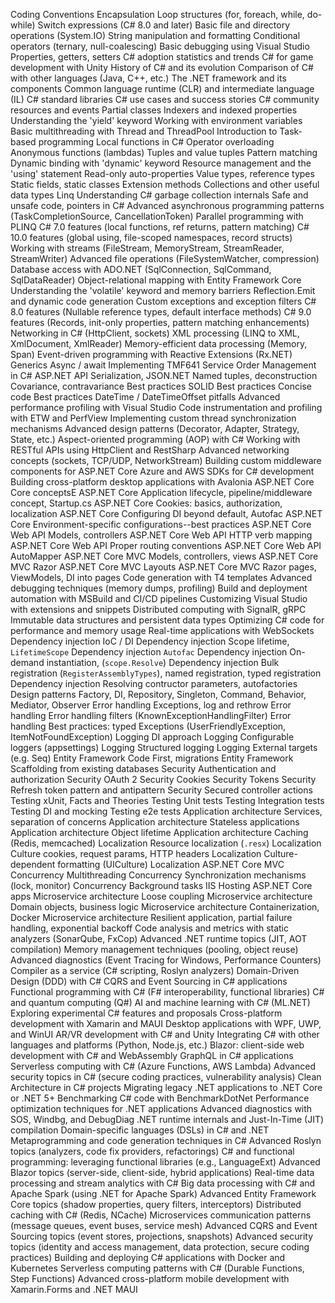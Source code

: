﻿Coding Conventions
Encapsulation
Loop structures (for, foreach, while, do-while)
Switch expressions (C# 8.0 and later)
Basic file and directory operations (System.IO)
String manipulation and formatting
Conditional operators (ternary, null-coalescing)
Basic debugging using Visual Studio
Properties, getters, setters
C# adoption statistics and trends
C# for game development with Unity
History of C# and its evolution
Comparison of C# with other languages (Java, C++, etc.)
The .NET framework and its components
Common language runtime (CLR) and intermediate language (IL)
C# standard libraries
C# use cases and success stories
C# community resources and events
Partial classes
Indexers and indexed properties
Understanding the 'yield' keyword
Working with environment variables
Basic multithreading with Thread and ThreadPool
Introduction to Task-based programming
Local functions in C#
Operator overloading
Anonymous functions (lambdas)
Tuples and value tuples
Pattern matching
Dynamic binding with 'dynamic' keyword
Resource management and the 'using' statement
Read-only auto-properties
Value types, reference types
Static fields, static classes
Extension methods
Collections and other useful data types
Linq
Understanding C# garbage collection internals
Safe and unsafe code, pointers in C#
Advanced asynchronous programming patterns (TaskCompletionSource, CancellationToken)
Parallel programming with PLINQ
C# 7.0 features (local functions, ref returns, pattern matching)
C# 10.0 features (global using, file-scoped namespaces, record structs)
Working with streams (FileStream, MemoryStream, StreamReader, StreamWriter)
Advanced file operations (FileSystemWatcher, compression)
Database access with ADO.NET (SqlConnection, SqlCommand, SqlDataReader)
Object-relational mapping with Entity Framework Core
Understanding the 'volatile' keyword and memory barriers
Reflection.Emit and dynamic code generation
Custom exceptions and exception filters
C# 8.0 features (Nullable reference types, default interface methods)
C# 9.0 features (Records, init-only properties, pattern matching enhancements)
Networking in C# (HttpClient, sockets)
XML processing (LINQ to XML, XmlDocument, XmlReader)
Memory-efficient data processing (Memory<T>, Span<T>)
Event-driven programming with Reactive Extensions (Rx.NET)
Generics
Async / await
Implementing TMF641 Service Order Management in C# ASP.NET API
Serialization, JSON.NET
Named tuples, deconstruction
Covariance, contravariance
Best practices SOLID
Best practices Concise code
Best practices DateTime / DateTimeOffset pitfalls
Advanced performance profiling with Visual Studio
Code instrumentation and profiling with ETW and PerfView
Implementing custom thread synchronization mechanisms
Advanced design patterns (Decorator, Adapter, Strategy, State, etc.)
Aspect-oriented programming (AOP) with C#
Working with RESTful APIs using HttpClient and RestSharp
Advanced networking concepts (sockets, TCP/UDP, NetworkStream)
Building custom middleware components for ASP.NET Core
Azure and AWS SDKs for C# development
Building cross-platform desktop applications with Avalonia
ASP.NET Core Core conceptsE
ASP.NET Core Application lifecycle, pipeline/middleware concept, Startup.cs
ASP.NET Core Cookies: basics, authorization, localization
ASP.NET Core Configuring DI beyond default, Autofac
ASP.NET Core Environment-specific configurations--best practices
ASP.NET Core Web API Models, controllers
ASP.NET Core Web API HTTP verb mapping
ASP.NET Core Web API Proper routing conventions
ASP.NET Core Web API AutoMapper
ASP.NET Core MVC Models, controllers, views
ASP.NET Core MVC Razor
ASP.NET Core MVC Layouts
ASP.NET Core MVC Razor pages, ViewModels, DI into pages
Code generation with T4 templates
Advanced debugging techniques (memory dumps, profiling)
Build and deployment automation with MSBuild and CI/CD pipelines
Customizing Visual Studio with extensions and snippets
Distributed computing with SignalR, gRPC
Immutable data structures and persistent data types
Optimizing C# code for performance and memory usage
Real-time applications with WebSockets
Dependency injection IoC / DI
Dependency injection Scope lifetime, `LifetimeScope`
Dependency injection `Autofac`
Dependency injection On-demand instantiation, (`scope.Resolve`)
Dependency injection Bulk registration (`RegisterAssemblyTypes`), named registration, typed registration
Dependency injection Resolving contructor parameters, autofactories
Design patterns Factory, DI, Repository, Singleton, Command, Behavior, Mediator, Observer
Error handling Exceptions, log and rethrow
Error handling Error handling filters (KnownExceptionHandlingFilter)
Error handling Best practices: typed Exceptions (UserFriendlyException, ItemNotFoundException)
Logging DI approach
Logging Configurable loggers (appsettings)
Logging Structured logging
Logging External targets (e.g. Seq)
Entity Framework Code First, migrations
Entity Framework Scaffolding from existing databases
Security Authentication and authorization
Security OAuth 2
Security Cookies
Security Tokens
Security Refresh token pattern and antipattern
Security Secured controller actions
Testing xUnit, Facts and Theories
Testing Unit tests
Testing Integration tests
Testing DI and mocking
Testing e2e tests
Application architecture Services, separation of concerns
Application architecture Stateless applications
Application architecture Object lifetime
Application architecture Caching (Redis, memcached)
Localization Resource localization (`.resx`)
Localization Culture cookies, request params, HTTP headers
Localization Culture-dependent formatting (UICulture)
Localization ASP.NET Core MVC
Concurrency Multithreading
Concurrency Synchronization mechanisms (lock, monitor)
Concurrency Background tasks
IIS Hosting ASP.NET Core apps
Microservice architecture Loose coupling
Microservice architecture Domain objects, business logic
Microservice architecture Containerization, Docker
Microservice architecture Resilient application, partial failure handling, exponential backoff
Code analysis and metrics with static analyzers (SonarQube, FxCop)
Advanced .NET runtime topics (JIT, AOT compilation)
Memory management techniques (pooling, object reuse)
Advanced diagnostics (Event Tracing for Windows, Performance Counters)
Compiler as a service (C# scripting, Roslyn analyzers)
Domain-Driven Design (DDD) with C#
CQRS and Event Sourcing in C# applications
Functional programming with C# (F# interoperability, functional libraries)
C# and quantum computing (Q#)
AI and machine learning with C# (ML.NET)
Exploring experimental C# features and proposals
Cross-platform development with Xamarin and MAUI
Desktop applications with WPF, UWP, and WinUI
AR/VR development with C# and Unity
Integrating C# with other languages and platforms (Python, Node.js, etc.)
Blazor: client-side web development with C# and WebAssembly
GraphQL in C# applications
Serverless computing with C# (Azure Functions, AWS Lambda)
Advanced security topics in C# (secure coding practices, vulnerability analysis)
Clean Architecture in C# projects
Migrating legacy .NET applications to .NET Core or .NET 5+
Benchmarking C# code with BenchmarkDotNet
Performance optimization techniques for .NET applications
Advanced diagnostics with SOS, Windbg, and DebugDiag
.NET runtime internals and Just-In-Time (JIT) compilation
Domain-specific languages (DSLs) in C# and .NET
Metaprogramming and code generation techniques in C#
Advanced Roslyn topics (analyzers, code fix providers, refactorings)
C# and functional programming: leveraging functional libraries (e.g., LanguageExt)
Advanced Blazor topics (server-side, client-side, hybrid applications)
Real-time data processing and stream analytics with C#
Big data processing with C# and Apache Spark (using .NET for Apache Spark)
Advanced Entity Framework Core topics (shadow properties, query filters, interceptors)
Distributed caching with C# (Redis, NCache)
Microservices communication patterns (message queues, event buses, service mesh)
Advanced CQRS and Event Sourcing topics (event stores, projections, snapshots)
Advanced security topics (identity and access management, data protection, secure coding practices)
Building and deploying C# applications with Docker and Kubernetes
Serverless computing patterns with C# (Durable Functions, Step Functions)
Advanced cross-platform mobile development with Xamarin.Forms and .NET MAUI